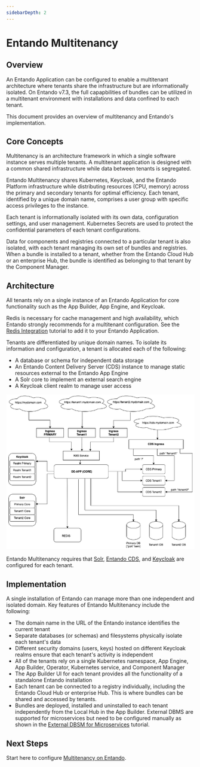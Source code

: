 ```yaml
---
sidebarDepth: 2
---
```


# Entando Multitenancy

## Overview

An Entando Application can be configured to enable a multitenant architecture where tenants share the infrastructure but are informationally isolated. On Entando v7.3, the full capapbilities of bundles can be utilized in a multitenant environment with installations and data confined to each tenant.

This document provides an overview of multitenancy and Entando's implementation.

## Core Concepts

Multitenancy is an architecture framework in which a single software instance serves multiple tenants. A multitenant application is designed with a common shared infrastructure while data between tenants is segregated. 

Entando Multitenancy shares Kubernetes, Keycloak, and the Entando Platform infrastructure while distributing resources (CPU, memory) across the primary and secondary tenants for optimal efficiency. Each tenant, identified by a unique domain name, comprises a user group with specific access privileges to the instance. 

Each tenant is informationally isolated with its own data, configuration settings, and user management. Kubernetes Secrets are used to protect the confidential parameters of each tenant configurations.

Data for components and registries connected to a particular tenant is also isolated, with each tenant managing its own set of bundles and registries. When a bundle is installed to a tenant, whether from the Entando Cloud Hub or an enterprise Hub, the bundle is identified as belonging to that tenant by the Component Manager.

## Architecture

All tenants rely on a single instance of an Entando Application for core functionality such as the App Builder, App Engine, and Keycloak. 

Redis is necessary for cache management and high availability, which Entando strongly recommends for a multitenant configuration. See the [Redis Integration](../../tutorials/consume/redis.md) tutorial to add it to your Entando Application.

Tenants are differentiated by unique domain names. To isolate its information and configuration, a tenant is allocated each of the following:

- A database or schema for independent data storage
- An Entando Content Delivery Server (CDS) instance to manage static resources external to the Entando App Engine
- A Solr core to implement an external search engine
- A Keycloak client realm to manage user access

![multitenancy.png](./img/multitenancy.png)

Entando Multitenancy requires that [Solr](../../tutorials/consume/solr.md), [Entando CDS](../../tutorials/consume/cds.md), and [Keycloak](../../tutorials/consume/multitenancy.md#keycloak) are configured for each tenant. 

## Implementation

A single installation of Entando can manage more than one independent and isolated domain. Key features of Entando Multitenancy include the following:

- The domain name in the URL of the Entando instance identifies the current tenant
- Separate databases (or schemas) and filesystems physically isolate each tenant's data
- Different security domains (users, keys) hosted on different Keycloak realms ensure that each tenant's activity is independent
- All of the tenants rely on a single Kubernetes namespace, App Engine, App Builder, Operator, Kubernetes service, and Component Manager
- The App Builder UI for each tenant provides all the functionality of a standalone Entando installation 
- Each tenant can be connected to a registry individually, including the Entando Cloud Hub or enterprise Hub. This is where bundles can be shared and accessed by tenants.
- Bundles are deployed, installed and uninstalled to each tenant independently from the Local Hub in the App Builder. External DBMS are supported for microservices but need to be configured manually as shown in the [External DBSM for Microservices](../../tutorials/devops/external-db-ms.md) tutorial.
 

## Next Steps

Start here to configure [Multitenancy on Entando](../../tutorials/consume/multitenancy.md).

